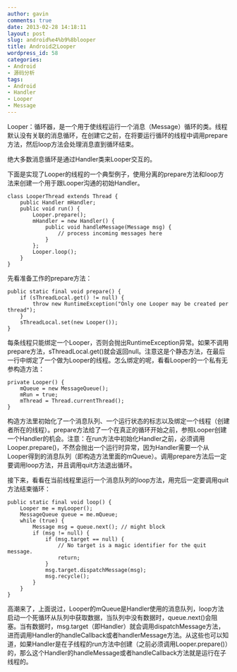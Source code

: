 ```yaml
---
author: gavin
comments: true
date: 2013-02-28 14:18:11
layout: post
slug: android%e4%b9%8blooper
title: Android之Looper
wordpress_id: 58
categories:
- Android
- 源码分析
tags:
- Android
- Handler
- Looper
- Message
---
```


Looper：循环器，是一个用于使线程运行一个消息（Message）循环的类。线程默认没有关联的消息循环，在创建它之前，在将要运行循环的线程中调用prepare方法，然后loop方法会处理消息直到循环结束。

绝大多数消息循环是通过Handler类来Looper交互的。

下面是实现了Looper的线程的一个典型例子，使用分离的prepare方法和loop方法来创建一个用于跟Looper沟通的初始Handler。

    class LooperThread extends Thread {
        public Handler mHandler;
        public void run() {
            Looper.prepare();
            mHandler = new Handler() {
                public void handleMessage(Message msg) {
                    // process incoming messages here
                }
            };
            Looper.loop();
        }
    }

先看准备工作的prepare方法：

    public static final void prepare() {
        if (sThreadLocal.get() != null) {
            throw new RuntimeException("Only one Looper may be created per thread");
        }
        sThreadLocal.set(new Looper());
    }

每条线程只能绑定一个Looper，否则会抛出RuntimeException异常。如果不调用prepare方法，sThreadLocal.get()就会返回null。注意这是个静态方法，在最后一行中绑定了一个做为Looper的线程。怎么绑定的呢，看看Looper的一个私有无参构造方法：

    private Looper() {
        mQueue = new MessageQueue();
        mRun = true;
        mThread = Thread.currentThread();
    }

构造方法里初始化了一个消息队列、一个运行状态的标志以及绑定一个线程（创建者所在的线程）。prepare方法给了一个在真正的循环开始之前，参照Looper创建一个Handler的机会。注意：在run方法中初始化Handler之前，必须调用Looper.prepare()，不然会抛出一个运行时异常，因为Handler需要一个从Looper得到的消息队列（即构造方法里面的mQueue）。调用prepare方法后一定要调用loop方法，并且调用quit方法退出循环。

接下来，看看在当前线程里运行一个消息队列的loop方法，用完后一定要调用quit方法结束循环：

	public static final void loop() {
        Looper me = myLooper();
        MessageQueue queue = me.mQueue;
        while (true) {
            Message msg = queue.next(); // might block
            if (msg != null) {
                if (msg.target == null) {
                    // No target is a magic identifier for the quit message.
                    return;
                }
                msg.target.dispatchMessage(msg);
                msg.recycle();
            }
        }
    }

高潮来了，上面说过，Looper的mQueue是Handler使用的消息队列，loop方法启动一个死循环从队列中获取数据，当队列中没有数据时，queue.next()会阻塞。当有数据时，msg.target（即Handler）就会调用dispatchMessage方法，进而调用Handler的handleCallback或者handlerMessage方法。从这些也可以知道，如果Handler是在子线程的run方法中创建（之前必须调用Looper.prepare()）的，那么这个Handler的handleMessage或者handleCallback方法就是运行在子线程的。
